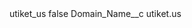 <?xml version="1.0" encoding="UTF-8"?>
<CustomMetadata xmlns="http://soap.sforce.com/2006/04/metadata" xmlns:xsi="http://www.w3.org/2001/XMLSchema-instance" xmlns:xsd="http://www.w3.org/2001/XMLSchema">
    <label>utiket_us</label>
    <protected>false</protected>
    <values>
        <field>Domain_Name__c</field>
        <value xsi:type="xsd:string">utiket.us</value>
    </values>
</CustomMetadata>
